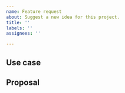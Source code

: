 ```yaml
---
name: Feature request
about: Suggest a new idea for this project.
title: ''
labels: ''
assignees: ''

---
```


<!-- Thank you for helping!

     If you are looking for support, please check out our documentation or consider asking a question on our Discussions:
      * https://github.com/brunotacca/poc_cleanarch_spring_multimodules/discussions
      * https://github.com/brunotacca/poc_cleanarch_spring_multimodules/blob/main/docs/GET_STARTED.md
      * https://github.com/brunotacca/poc_cleanarch_spring_multimodules/blob/main/docs/SUPPORT.md

-->

## Use case

<!--
     Please tell us the problem you are running into that led to you wanting
     a new feature.

     Is your feature request related to a problem? Please give a clear and
     concise description of what the problem is.

     Describe the alternative solutions you've considered. 
-->

## Proposal

<!--
     Briefly but precisely describe what you would like the project to be able to do.

     Consider attaching something showing what you are imagining:
      * images
      * videos
      * code samples
-->